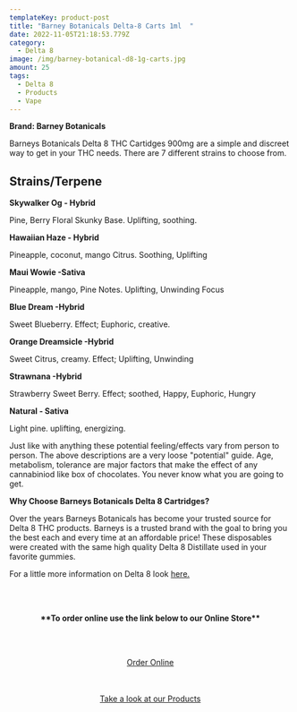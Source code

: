 ```yaml
---
templateKey: product-post
title: "Barney Botanicals Delta-8 Carts 1ml  "
date: 2022-11-05T21:18:53.779Z
category:
  - Delta 8
image: /img/barney-botanical-d8-1g-carts.jpg
amount: 25
tags:
  - Delta 8
  - Products
  - Vape
---
```

**Brand: Barney Botanicals**

Barneys Botanicals Delta 8 THC Cartidges 900mg are a simple and discreet way to get in your THC needs.  There are 7 different strains to choose from.

## **Strains/Terpene**

**Skywalker Og - Hybrid**

Pine, Berry Floral Skunky Base.  Uplifting, soothing.

**Hawaiian Haze - Hybrid**

Pineapple, coconut, mango Citrus.  Soothing, Uplifting

**Maui Wowie -Sativa**

Pineapple, mango, Pine Notes.  Uplifting, Unwinding Focus

**Blue Dream -Hybrid**

Sweet Blueberry.  Effect; Euphoric, creative.

**Orange Dreamsicle -Hybrid**

Sweet Citrus, creamy. Effect; Uplifting, Unwinding

**Strawnana -Hybrid**

Strawberry Sweet Berry.  Effect; soothed, Happy, Euphoric, Hungry

**Natural - Sativa**

Light pine.  uplifting, energizing.

Just like with anything these potential feeling/effects vary from person to person.  The above descriptions are a very loose "potential" guide. Age, metabolism, tolerance are major factors that make the effect of any cannabiniod like box of chocolates.  You never know what you are going to get.

**Why Choose Barneys Botanicals Delta 8 Cartridges?**

Over the years Barneys Botanicals has become your trusted source for Delta 8 THC products. Barneys is a trusted brand with the goal to bring you the best each and every time at an affordable price! These disposables were created with the same high quality Delta 8 Distillate used in your favorite gummies. 

For a little more information on Delta 8 look [here.](https://capitalamericanshaman.com/blog/delta-8/)

<br><br>

<Center>

**\*\*To order online use the link below to our Online Store\*\***

<br><br>

<Center><a class="link-view-more-products" target="_blank" href="https://capitalcbd.shop/product/delta-8-carts-1ml-barney-botanicals/">Order Online</a></

<br><br><br>

<Center><a class="link-view-more-products" target="_blank" href="https://capitalamericanshaman.com/products">Take a look at our Products</a></Center>

<br><br>